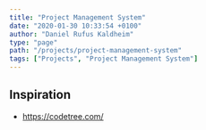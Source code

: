 ```yaml
---
title: "Project Management System"
date: "2020-01-30 10:33:54 +0100"
author: "Daniel Rufus Kaldheim"
type: "page"
path: "/projects/project-management-system"
tags: ["Projects", "Project Management System"]
---
```



## Inspiration

- <https://codetree.com/>
